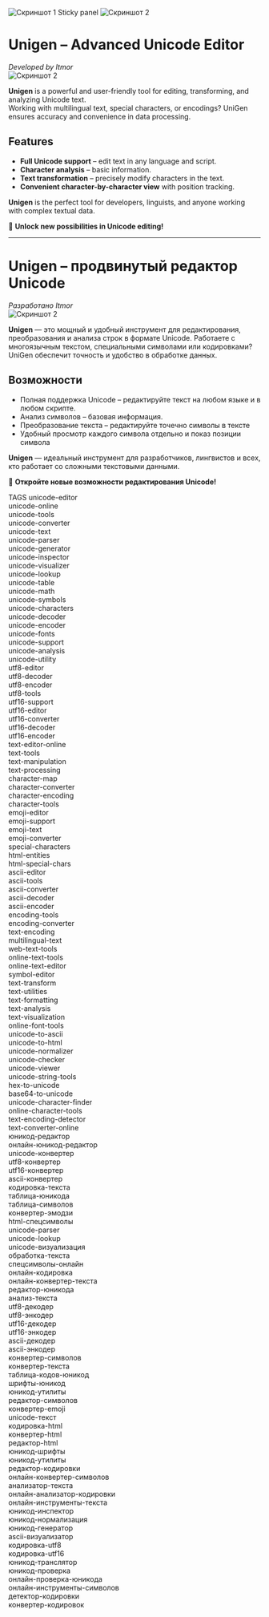 ![Скриншот 1](build/img/screen1.png)
Sticky panel
![Скриншот 2](build/img/screen2.png)

# Unigen – Advanced Unicode Editor  
*Developed by Itmor*  
![Скриншот 2](build/img/logo.png)

**Unigen** is a powerful and user-friendly tool for editing, transforming, and analyzing Unicode text.  
Working with multilingual text, special characters, or encodings? UniGen ensures accuracy and convenience in data processing.  

## Features  
- **Full Unicode support** – edit text in any language and script.  
- **Character analysis** – basic information.  
- **Text transformation** – precisely modify characters in the text.  
- **Convenient character-by-character view** with position tracking.  

**Unigen** is the perfect tool for developers, linguists, and anyone working with complex textual data.  

🚀 **Unlock new possibilities in Unicode editing!**  

---

# Unigen – продвинутый редактор Unicode  
*Разработано Itmor*  
![Скриншот 2](build/img/logo.png)

**Unigen** — это мощный и удобный инструмент для редактирования, преобразования и анализа строк в формате Unicode. Работаете с многоязычным текстом, специальными символами или кодировками? UniGen обеспечит точность и удобство в обработке данных.  

## Возможности  
- Полная поддержка Unicode – редактируйте текст на любом языке и в любом скрипте.  
- Анализ символов – базовая информация.  
- Преобразование текста – редактируйте точечно символы в тексте
- Удобный просмотр каждого символа отдельно и показ позиции символа

**Unigen** — идеальный инструмент для разработчиков, лингвистов и всех, кто работает со сложными текстовыми данными.  

🚀 **Откройте новые возможности редактирования Unicode!**  


TAGS
unicode-editor  
unicode-online  
unicode-tools  
unicode-converter  
unicode-text  
unicode-parser  
unicode-generator  
unicode-inspector  
unicode-visualizer  
unicode-lookup  
unicode-table  
unicode-math  
unicode-symbols  
unicode-characters  
unicode-decoder  
unicode-encoder  
unicode-fonts  
unicode-support  
unicode-analysis  
unicode-utility  
utf8-editor  
utf8-decoder  
utf8-encoder  
utf8-tools  
utf16-support  
utf16-editor  
utf16-converter  
utf16-decoder  
utf16-encoder  
text-editor-online  
text-tools  
text-manipulation  
text-processing  
character-map  
character-converter  
character-encoding  
character-tools  
emoji-editor  
emoji-support  
emoji-text  
emoji-converter  
special-characters  
html-entities  
html-special-chars  
ascii-editor  
ascii-tools  
ascii-converter  
ascii-decoder  
ascii-encoder  
encoding-tools  
encoding-converter  
text-encoding  
multilingual-text  
web-text-tools  
online-text-tools  
online-text-editor  
symbol-editor  
text-transform  
text-utilities  
text-formatting  
text-analysis  
text-visualization  
online-font-tools  
unicode-to-ascii  
unicode-to-html  
unicode-normalizer  
unicode-checker  
unicode-viewer  
unicode-string-tools  
hex-to-unicode  
base64-to-unicode  
unicode-character-finder  
online-character-tools  
text-encoding-detector  
text-converter-online  
юникод-редактор  
онлайн-юникод-редактор  
unicode-конвертер  
utf8-конвертер  
utf16-конвертер  
ascii-конвертер  
кодировка-текста  
таблица-юникода  
таблица-символов  
конвертер-эмодзи  
html-спецсимволы  
unicode-parser  
unicode-lookup  
unicode-визуализация  
обработка-текста  
спецсимволы-онлайн  
онлайн-кодировка  
онлайн-конвертер-текста  
редактор-юникода  
анализ-текста  
utf8-декодер  
utf8-энкодер  
utf16-декодер  
utf16-энкодер  
ascii-декодер  
ascii-энкодер  
конвертер-символов  
конвертер-текста  
таблица-кодов-юникод  
шрифты-юникод  
юникод-утилиты  
редактор-символов  
конвертер-emoji  
unicode-текст  
кодировка-html  
конвертер-html  
редактор-html  
юникод-шрифты  
юникод-утилиты  
редактор-кодировки  
онлайн-конвертер-символов  
анализатор-текста  
онлайн-анализатор-кодировки  
онлайн-инструменты-текста  
юникод-инспектор  
юникод-нормализация  
юникод-генератор  
ascii-визуализатор  
кодировка-utf8  
кодировка-utf16  
юникод-транслятор  
юникод-проверка  
онлайн-проверка-юникода  
онлайн-инструменты-символов  
детектор-кодировки  
конвертер-кодировок  
